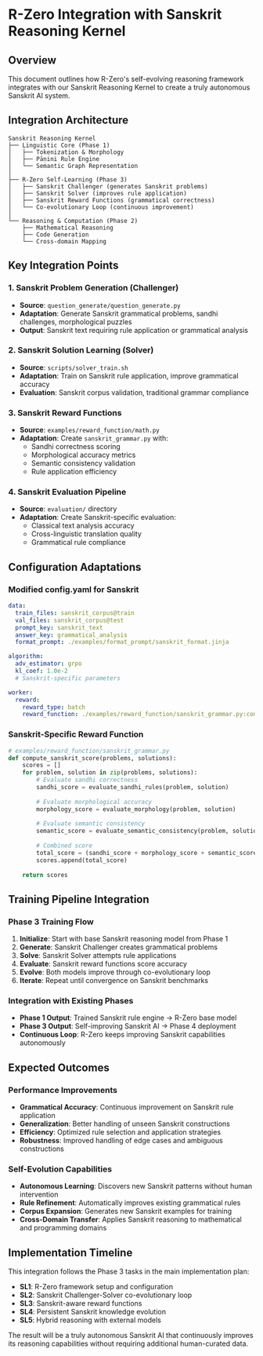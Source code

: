 # R-Zero Integration with Sanskrit Reasoning Kernel

## Overview

This document outlines how R-Zero's self-evolving reasoning framework integrates with our Sanskrit Reasoning Kernel to create a truly autonomous Sanskrit AI system.

## Integration Architecture

```
Sanskrit Reasoning Kernel
├── Linguistic Core (Phase 1)
│   ├── Tokenization & Morphology
│   ├── Pāṇini Rule Engine  
│   └── Semantic Graph Representation
│
├── R-Zero Self-Learning (Phase 3)
│   ├── Sanskrit Challenger (generates Sanskrit problems)
│   ├── Sanskrit Solver (improves rule application)
│   ├── Sanskrit Reward Functions (grammatical correctness)
│   └── Co-evolutionary Loop (continuous improvement)
│
└── Reasoning & Computation (Phase 2)
    ├── Mathematical Reasoning
    ├── Code Generation
    └── Cross-domain Mapping
```

## Key Integration Points

### 1. Sanskrit Problem Generation (Challenger)
- **Source**: `question_generate/question_generate.py`
- **Adaptation**: Generate Sanskrit grammatical problems, sandhi challenges, morphological puzzles
- **Output**: Sanskrit text requiring rule application or grammatical analysis

### 2. Sanskrit Solution Learning (Solver)
- **Source**: `scripts/solver_train.sh`
- **Adaptation**: Train on Sanskrit rule application, improve grammatical accuracy
- **Evaluation**: Sanskrit corpus validation, traditional grammar compliance

### 3. Sanskrit Reward Functions
- **Source**: `examples/reward_function/math.py`
- **Adaptation**: Create `sanskrit_grammar.py` with:
  - Sandhi correctness scoring
  - Morphological accuracy metrics
  - Semantic consistency validation
  - Rule application efficiency

### 4. Sanskrit Evaluation Pipeline
- **Source**: `evaluation/` directory
- **Adaptation**: Create Sanskrit-specific evaluation:
  - Classical text analysis accuracy
  - Cross-linguistic translation quality
  - Grammatical rule compliance

## Configuration Adaptations

### Modified config.yaml for Sanskrit
```yaml
data:
  train_files: sanskrit_corpus@train
  val_files: sanskrit_corpus@test
  prompt_key: sanskrit_text
  answer_key: grammatical_analysis
  format_prompt: ./examples/format_prompt/sanskrit_format.jinja

algorithm:
  adv_estimator: grpo
  kl_coef: 1.0e-2
  # Sanskrit-specific parameters

worker:
  reward:
    reward_type: batch
    reward_function: ./examples/reward_function/sanskrit_grammar.py:compute_sanskrit_score
```

### Sanskrit-Specific Reward Function
```python
# examples/reward_function/sanskrit_grammar.py
def compute_sanskrit_score(problems, solutions):
    scores = []
    for problem, solution in zip(problems, solutions):
        # Evaluate sandhi correctness
        sandhi_score = evaluate_sandhi_rules(problem, solution)
        
        # Evaluate morphological accuracy  
        morphology_score = evaluate_morphology(problem, solution)
        
        # Evaluate semantic consistency
        semantic_score = evaluate_semantic_consistency(problem, solution)
        
        # Combined score
        total_score = (sandhi_score + morphology_score + semantic_score) / 3
        scores.append(total_score)
    
    return scores
```

## Training Pipeline Integration

### Phase 3 Training Flow
1. **Initialize**: Start with base Sanskrit reasoning model from Phase 1
2. **Generate**: Sanskrit Challenger creates grammatical problems
3. **Solve**: Sanskrit Solver attempts rule applications
4. **Evaluate**: Sanskrit reward functions score accuracy
5. **Evolve**: Both models improve through co-evolutionary loop
6. **Iterate**: Repeat until convergence on Sanskrit benchmarks

### Integration with Existing Phases
- **Phase 1 Output**: Trained Sanskrit rule engine → R-Zero base model
- **Phase 3 Output**: Self-improving Sanskrit AI → Phase 4 deployment
- **Continuous Loop**: R-Zero keeps improving Sanskrit capabilities autonomously

## Expected Outcomes

### Performance Improvements
- **Grammatical Accuracy**: Continuous improvement on Sanskrit rule application
- **Generalization**: Better handling of unseen Sanskrit constructions
- **Efficiency**: Optimized rule selection and application strategies
- **Robustness**: Improved handling of edge cases and ambiguous constructions

### Self-Evolution Capabilities
- **Autonomous Learning**: Discovers new Sanskrit patterns without human intervention
- **Rule Refinement**: Automatically improves existing grammatical rules
- **Corpus Expansion**: Generates new Sanskrit examples for training
- **Cross-Domain Transfer**: Applies Sanskrit reasoning to mathematical and programming domains

## Implementation Timeline

This integration follows the Phase 3 tasks in the main implementation plan:
- **SL1**: R-Zero framework setup and configuration
- **SL2**: Sanskrit Challenger-Solver co-evolutionary loop
- **SL3**: Sanskrit-aware reward functions
- **SL4**: Persistent Sanskrit knowledge evolution
- **SL5**: Hybrid reasoning with external models

The result will be a truly autonomous Sanskrit AI that continuously improves its reasoning capabilities without requiring additional human-curated data.